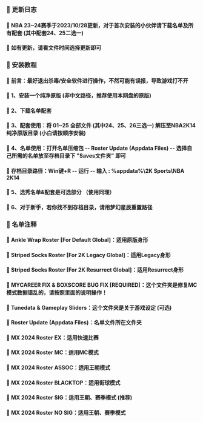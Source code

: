 ### 🏀 更新日志

#### 🎃 NBA 23~24赛季于2023/10/28更新，对于首次安装的小伙伴请下载名单及所有配套 (其中配套24、25二选一)
#### 🎃 如有更新，请看文件时间选择更新即可

### 🏀 安装教程

#### 🎃 前言：最好退出杀毒/安全软件进行操作，不然可能有误报，导致游戏打不开

#### 🎃 1、安装一个纯净原版 (非中文路径，推荐使用本网盘的原版)

#### 🎃 2、下载名单配套

#### 🎃 3、配套使用：将 01~25 全部文件 (其中24、25、26三选一) 解压至NBA2K14纯净原版目录 (小白请按顺序安装)

#### 🎃 4、名单使用：打开名单压缩包 -- Roster Update (Appdata Files) -- 选择自己所需的名单放至存档目录下 "Saves文件夹" 即可

#### 🎃 存档目录路径：Win键+R -- 运行 -- 输入 : %appdata%\2K Sports\NBA 2K14

#### 🎃 5、选秀名单&配套是可选部分 （使用同理）

#### 🎃 6、对于新手，若你找不到存档目录，请用梦幻星辰重置路径

### 🏀 名单注释

#### 🎃 Ankle Wrap Roster [For Default Global]：适用原版身形

#### 🎃 Striped Socks Roster [For 2K Legacy Global]：适用Legacy身形

#### 🎃 Striped Socks Roster [For 2K Resurrect Global]：适用Resurrect身形

#### 🎃 MYCAREER FIX & BOXSCORE BUG FIX [REQUIRED]：这个文件夹是修复MC模式数据错乱的，请按照里面的说明操作！

#### 🎃 Tunedata & Gameplay Sliders：这个文件夹是关于游戏设定 (可选)

#### 🎃 Roster Update (Appdata Files)：名单文件所在文件夹

#### 🎃 MX 2024 Roster EX：适用快速比赛

#### 🎃 MX 2024 Roster MC：适用MC模式

#### 🎃 MX 2024 Roster ASSOC：适用王朝模式

#### 🎃 MX 2024 Roster BLACKTOP：适用街球模式

#### 🎃 MX 2024 Roster SIG：适用王朝、赛季模式 (推荐)

#### 🎃 MX 2024 Roster NO SIG：适用王朝、赛季模式 

















